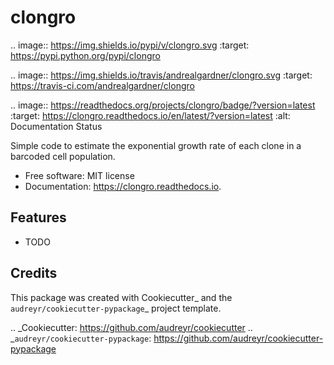 
# clongro


.. image:: https://img.shields.io/pypi/v/clongro.svg
        :target: https://pypi.python.org/pypi/clongro

.. image:: https://img.shields.io/travis/andrealgardner/clongro.svg
        :target: https://travis-ci.com/andrealgardner/clongro

.. image:: https://readthedocs.org/projects/clongro/badge/?version=latest
        :target: https://clongro.readthedocs.io/en/latest/?version=latest
        :alt: Documentation Status




Simple code to estimate the exponential growth rate of each clone in a barcoded cell population.


* Free software: MIT license
* Documentation: https://clongro.readthedocs.io.


Features
--------

* TODO

Credits
-------

This package was created with Cookiecutter_ and the `audreyr/cookiecutter-pypackage`_ project template.

.. _Cookiecutter: https://github.com/audreyr/cookiecutter
.. _`audreyr/cookiecutter-pypackage`: https://github.com/audreyr/cookiecutter-pypackage
